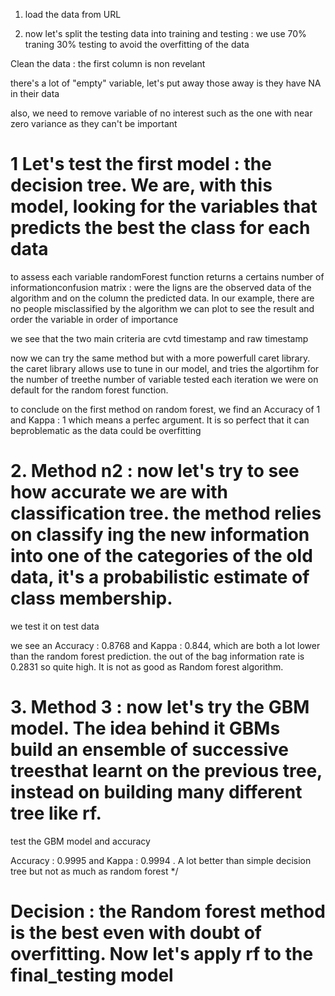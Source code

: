 
1. load the data from URL



2. now let's split the testing data into training and testing : we use 70% traning 30% testing to avoid the overfitting of the data


Clean the data : the first column is non revelant


there's a lot of "empty" variable, let's put away those away is they have NA in their data


also, we need to remove variable of no interest such as the one with near zero variance as they can't be important




# 1 Let's test the first model : the decision tree. We are, with this model, looking for the variables that predicts the best the class for each data


to assess each variable randomForest function returns a certains number of informationconfusion matrix : were the ligns are the observed data of the algorithm and on the column the predicted data. In our example, there are no people misclassified by the algorithm we can plot to see the result and order the variable in order of importance

we see that the two main criteria are cvtd timestamp and raw timestamp



now we can try the same method but with a more powerfull caret library. the caret library allows use to tune in our model, and tries the algortihm for the number of treethe number of variable tested each iteration we were on default for the random forest function.




to conclude on the first method on random forest, we find an Accuracy of 1 and Kappa : 1 which means a perfec argument. It is so perfect that it can beproblematic as the data could be overfitting 

# 2. Method n2 : now let's try to see how accurate we are with classification tree. the method relies on classify ing the new information into one of the categories of the old data, it's a probabilistic estimate of class membership.

 we test it on test data 



 we see an  Accuracy : 0.8768   and  Kappa : 0.844, which are both a lot lower than the random forest prediction. the out of the bag information rate is 0.2831 so quite high. It is not as good as Random forest algorithm.

# 3. Method 3 : now let's try the GBM model. The idea behind it GBMs build an ensemble of successive treesthat learnt on the previous tree, instead on building many different tree like rf.



 test  the GBM model and accuracy

Accuracy : 0.9995 and  Kappa : 0.9994 . A lot better than simple decision tree but not as much as random forest */

# Decision : the Random forest method is the best even with doubt of overfitting. Now let's apply rf to the final_testing model



